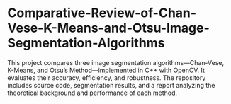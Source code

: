 # Comparative-Review-of-Chan-Vese-K-Means-and-Otsu-Image-Segmentation-Algorithms
This project compares three image segmentation algorithms—Chan-Vese, K-Means, and Otsu’s Method—implemented in C++ with OpenCV. It evaluates their accuracy, efficiency, and robustness. The repository includes source code, segmentation results, and a report analyzing the theoretical background and performance of each method.
